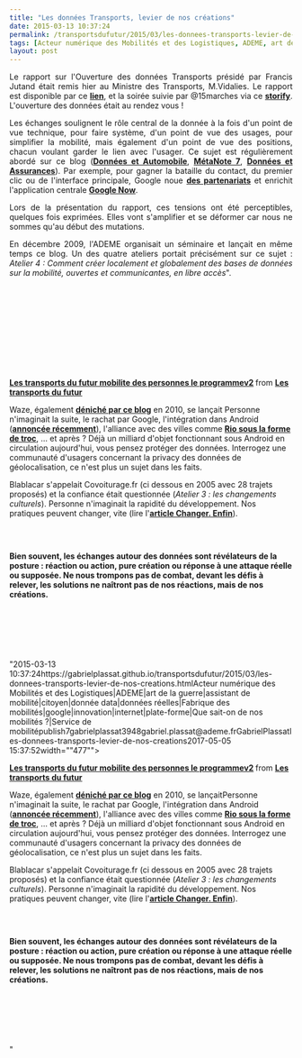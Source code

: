 ```yaml
---
title: "Les données Transports, levier de nos créations"
date: 2015-03-13 10:37:24
permalink: /transportsdufutur/2015/03/les-donnees-transports-levier-de-nos-creations.html
tags: [Acteur numérique des Mobilités et des Logistiques, ADEME, art de la guerre, assistant de mobilité, citoyen, donnée data, données réelles, Fabrique des mobilités, google, innovation, internet, plate-forme, Que sait-on de nos mobilités ?, Service de mobilité]
layout: post
---
```


<p style="text-align: justify;">Le rapport sur l'Ouverture des données Transports présidé par Francis Jutand était remis hier au Ministre des Transports, M.Vidalies. Le rapport est disponible par ce <a href="https://gabrielplassat.github.io/transportsdufutur/wp-content/uploads/sites/6/2015/03/vf_rapport_jutand.pdf" target="_blank"><strong>lien</strong></a>, et la soirée suivie par @15marches via ce <a href="https://storify.com/15marches/l-opendata-dans-les-transports-un-nouveau-depart" target="_blank"><strong>storify</strong></a>. L'ouverture des données était au rendez vous !</p> <p style="text-align: justify;">Les échanges soulignent le rôle central de la donnée à la fois d'un point de vue technique, pour faire système, d'un point de vue des usages, pour simplifier la mobilité, mais également d'un point de vue des positions, chacun voulant garder le lien avec l'usager. Ce sujet est régulièrement abordé sur ce blog (<a href="https://gabrielplassat.github.io/transportsdufutur/2014/11/donnees-privees-et-automobile.html" target="_blank"><strong>Données et Automobile</strong></a>, <a href="https://gabrielplassat.github.io/transportsdufutur/2010/09/metanote-tdf-7-la-donnee-enjeu-strategique-des-mobilites-multimodales-quelles-perspectives.html" target="_blank"><strong>MétaNote 7</strong></a>, <a href="https://gabrielplassat.github.io/transportsdufutur/2015/01/metanote-22-lavenir-de-lassurance-automobile.html" target="_blank"><strong>Données et Assurances</strong></a>). Par exemple, pour gagner la bataille du contact, du premier clic ou de l'interface principale, Google noue <a href="http://www.zebulon.fr/actualites/14028-google-now-s-enrichit-de-plusieurs-applications.html" target="_blank"><strong>des partenariats</strong></a> et enrichit l'application centrale <a href="https://gabrielplassat.github.io/transportsdufutur/2014/02/google-maps-devient-dans-les-faits-google-mobility.html" target="_blank"><strong>Google Now</strong></a>.</p> <p style="text-align: justify;">Lors de la présentation du rapport, ces tensions ont été perceptibles, quelques fois exprimées. Elles vont s'amplifier et se déformer car nous ne sommes qu'au début des mutations.</p> <p style="text-align: justify;"></p>  <!--more-->  <p style="text-align: justify;">En décembre 2009, l'ADEME organisait un séminaire et lançait en même temps ce blog. Un des quatre ateliers portait précisément sur ce sujet : <em>Atelier 4 : Comment créer localement et globalement des bases de données sur la mobilité, ouvertes et communicantes, en libre accès</em>".</p> <p><iframe allowfullscreen="""" frameborder=""0"" height=""510"" marginheight=""0"" marginwidth=""0"" scrolling=""no"" src=""//www.slideshare.net/slideshow/embed_code/45788277"" style=""border: 1px solid #CCC border-width: 1px margin-bottom: 5px max-width: 100% width=""477""> </iframe></p> <div style=""margin-bottom: 5px><strong> <a href="https://gabrielplassat.github.io/transportsdufutur//fr.slideshare.net/transportsdufutur/les-transports-du-futur-mobilite-des-personnes-le-programmev2"" target=""_blank"" title=""Les transports du futur mobilite des personnes le programmev2"">Les transports du futur mobilite des personnes le programmev2</a> </strong> from <strong><a href="https://gabrielplassat.github.io/transportsdufutur//www.slideshare.net/transportsdufutur"" target=""_blank"">Les transports du futur</a></strong></div> <p style=""text-align: justify>Waze, également <a href="https://gabrielplassat.github.io/transportsdufutur/2010/01/whats-waze.html"" target=""_blank""><strong>déniché par ce blog</strong></a> en 2010, se lançait Personne n'imaginait la suite, le rachat par Google, l'intégration dans Android (<a href=""http://www.igen.fr/android/2015/03/google-autorise-preinstaller-waze-dans-android-90047"" target=""_blank""><strong>annoncée récemment</strong></a>), l'alliance avec des villes comme <a href="https://gabrielplassat.github.io/transportsdufutur/2015/01/par-le-troc-de-donnees-et-si-on-inventait-aujourdhui-de-nouveaux-contrats.html"" target=""_blank""><strong>Rio sous la forme de troc</strong></a>, ... et après ? Déjà un milliard d'objet fonctionnant sous Android en circulation aujourd'hui, vous pensez protéger des données. Interrogez une communauté d'usagers concernant la privacy des données de géolocalisation, ce n'est plus un sujet dans les faits.</p> <p style=""text-align: justify>Blablacar s'appelait Covoiturage.fr (ci dessous en 2005 avec 28 trajets proposés) et la confiance était questionnée (<em>Atelier 3 : les changements culturels</em>). Personne n'imaginait la rapidité du développement. Nos pratiques peuvent changer, vite (lire l'<a href="https://gabrielplassat.github.io/transportsdufutur/2014/12/changer-de-mobilite.html"" target=""_blank""><strong>article Changer. Enfin</strong></a>).</p> <p style=""text-align: justify><a class=""asset-img-link"" href="https://gabrielplassat.github.io/transportsdufutur/wp-content/uploads/sites/6/old/6a0120a66d2ad4970b01bb08053e20970d-pi.jpg"" style=""display: inline><img rel=""lightbox[]"" alt=""Covoitfr2"" border=""0"" class=""asset  asset-image at-xid-6a0120a66d2ad4970b01bb08053e20970d image-full img-responsive"" src=""/wp-content/uploads/sites/6/old/6a0120a66d2ad4970b01bb08053e20970d-800wi.jpg"" title=""Covoitfr2"" /></a></p> <p style=""text-align: justify> </p> <p style=""text-align: justify><strong>Bien souvent, les échanges autour des données sont révélateurs de la posture : réaction ou action, pure création ou réponse à une attaque réelle ou supposée. Ne nous trompons pas de combat, devant les défis à relever, les solutions ne naîtront pas de nos réactions, mais de nos créations. </strong></p> <p style=""text-align: justify> </p> <p style=""text-align: justify> </p> <p style=""text-align: justify> </p>"2015-03-13 10:37:24https://gabrielplassat.github.io/transportsdufutur/2015/03/les-donnees-transports-levier-de-nos-creations.htmlActeur numérique des Mobilités et des Logistiques|ADEME|art de la guerre|assistant de mobilité|citoyen|donnée data|données réelles|Fabrique des mobilités|google|innovation|internet|plate-forme|Que sait-on de nos mobilités ?|Service de mobilitépublish7gabrielplassat3948gabriel.plassat@ademe.frGabrielPlassatles-donnees-transports-levier-de-nos-creations2017-05-05 15:37:52width=""477""> </iframe></p> <div style=""margin-bottom: 5px><strong> <a href="https://gabrielplassat.github.io/transportsdufutur//fr.slideshare.net/transportsdufutur/les-transports-du-futur-mobilite-des-personnes-le-programmev2"" target=""_blank"" title=""Les transports du futur mobilite des personnes le programmev2"">Les transports du futur mobilite des personnes le programmev2</a> </strong> from <strong><a href="https://gabrielplassat.github.io/transportsdufutur//www.slideshare.net/transportsdufutur"" target=""_blank"">Les transports du futur</a></strong></div> <p style=""text-align: justify>Waze, également <a href="https://gabrielplassat.github.io/transportsdufutur/2010/01/whats-waze.html"" target=""_blank""><strong>déniché par ce blog</strong></a> en 2010, se lançaitPersonne n'imaginait la suite, le rachat par Google, l'intégration dans Android (<a href=""http://www.igen.fr/android/2015/03/google-autorise-preinstaller-waze-dans-android-90047"" target=""_blank""><strong>annoncée récemment</strong></a>), l'alliance avec des villes comme <a href="https://gabrielplassat.github.io/transportsdufutur/2015/01/par-le-troc-de-donnees-et-si-on-inventait-aujourdhui-de-nouveaux-contrats.html"" target=""_blank""><strong>Rio sous la forme de troc</strong></a>, ... et après ? Déjà un milliard d'objet fonctionnant sous Android en circulation aujourd'hui, vous pensez protéger des données. Interrogez une communauté d'usagers concernant la privacy des données de géolocalisation, ce n'est plus un sujet dans les faits.</p> <p style=""text-align: justify>Blablacar s'appelait Covoiturage.fr (ci dessous en 2005 avec 28 trajets proposés) et la confiance était questionnée (<em>Atelier 3 : les changements culturels</em>). Personne n'imaginait la rapidité du développement. Nos pratiques peuvent changer, vite (lire l'<a href="https://gabrielplassat.github.io/transportsdufutur/2014/12/changer-de-mobilite.html"" target=""_blank""><strong>article Changer. Enfin</strong></a>).</p> <p style=""text-align: justify><a class=""asset-img-link"" href="https://gabrielplassat.github.io/transportsdufutur/wp-content/uploads/sites/6/old/6a0120a66d2ad4970b01bb08053e20970d-pi.jpg"" style=""display: inline><img rel=""lightbox[]"" alt=""Covoitfr2"" border=""0"" class=""asset  asset-image at-xid-6a0120a66d2ad4970b01bb08053e20970d image-full img-responsive"" src=""/wp-content/uploads/sites/6/old/6a0120a66d2ad4970b01bb08053e20970d-800wi.jpg"" title=""Covoitfr2"" /></a></p> <p style=""text-align: justify> </p> <p style=""text-align: justify><strong>Bien souvent, les échanges autour des données sont révélateurs de la posture : réaction ou action, pure création ou réponse à une attaque réelle ou supposée. Ne nous trompons pas de combat, devant les défis à relever, les solutions ne naîtront pas de nos réactions, mais de nos créations. </strong></p> <p style=""text-align: justify> </p> <p style=""text-align: justify> </p> <p style=""text-align: justify> </p>"
